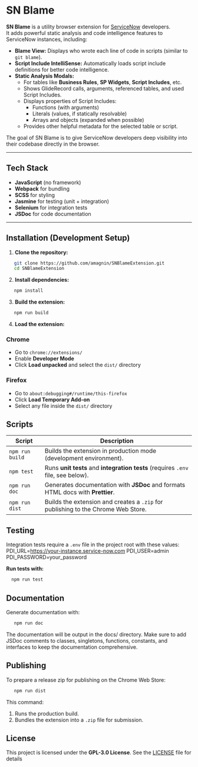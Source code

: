 # SN Blame

**SN Blame** is a utility browser extension for [ServiceNow](https://www.servicenow.com/) developers.  
It adds powerful static analysis and code intelligence features to ServiceNow instances, including:

- **Blame View:** Displays who wrote each line of code in scripts (similar to `git blame`).
- **Script Include IntelliSense:** Automatically loads script include definitions for better code intelligence.
- **Static Analysis Modals:**  
  - For tables like **Business Rules**, **SP Widgets**, **Script Includes**, etc.  
  - Shows GlideRecord calls, arguments, referenced tables, and used Script Includes.  
  - Displays properties of Script Includes:
    - Functions (with arguments)
    - Literals (values, if statically resolvable)
    - Arrays and objects (expanded when possible)
  - Provides other helpful metadata for the selected table or script.  

The goal of SN Blame is to give ServiceNow developers deep visibility into their codebase directly in the browser.

---

## Tech Stack

- **JavaScript** (no framework)
- **Webpack** for bundling
- **SCSS** for styling
- **Jasmine** for testing (unit + integration)
- **Selenium** for integration tests
- **JSDoc** for code documentation

---

## Installation (Development Setup)

1. **Clone the repository:**
```bash
   git clone https://github.com/amagnin/SNBlameExtension.git
   cd SNBlameExtension
```

2. **Install dependencies:**
```bash
   npm install
```

3. **Build the extension:**
```bash
   npm run build
```

4. **Load the extension:**
### Chrome
- Go to `chrome://extensions/`
- Enable **Developer Mode**
- Click **Load unpacked** and select the `dist/` directory

### Firefox
- Go to `about:debugging#/runtime/this-firefox`
- Click **Load Temporary Add-on**
- Select any file inside the `dist/` directory


## Scripts

| Script             |Description                                                                                     |
|--------------------|------------------------------------------------------------------------------------------------|
| `npm run build`    | Builds the extension in production mode (development environment).                             |
| `npm test`         | Runs **unit tests** and **integration tests** (requires `.env` file, see below).               |
| `npm run doc`      | Generates documentation with **JSDoc** and formats HTML docs with **Prettier**.                |
| `npm run dist`     | Builds the extension and creates a `.zip` for publishing to the Chrome Web Store.              |

## Testing

Integration tests require a `.env` file in the project root with these values:
PDI_URL=https://your-instance.service-now.com
PDI_USER=admin
PDI_PASSWORD=your_password

**Run tests with:**
```bash
  npm run test
```

## Documentation

Generate documentation with:
```bash
   npm run doc
```

The documentation will be output in the docs/ directory.
Make sure to add JSDoc comments to classes, singletons, functions, constants, and interfaces to keep the documentation comprehensive.

## Publishing

To prepare a release zip for publishing on the Chrome Web Store:
```bash
   npm run dist 
```

This command:
1. Runs the production build.
2. Bundles the extension into a `.zip` file for submission.

## License

This project is licensed under the **GPL-3.0 License**. See the [LICENSE](LICENSE) file for details